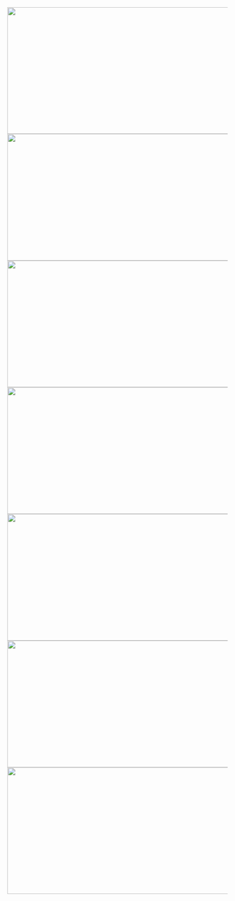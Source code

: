 <img src="https://github.com/user-attachments/assets/8be84541-550c-4449-9992-9ea031b2bd87" width="1100" height="290" />
<img src="https://github.com/user-attachments/assets/d12f4b3a-cd42-4195-b7e2-5e3b4cd1a26a" width="1100" height="290" />
<img src="https://github.com/user-attachments/assets/c866679b-2d43-4b5e-8fc1-dbbb4258951b" width="1100" height="290" />
<img src="https://github.com/user-attachments/assets/14969193-8877-43ea-b873-fac297e93cd3" width="1100" height="290" />
<img src="https://github.com/user-attachments/assets/b50a59d3-d4dd-4802-82e6-a9ed9ac9eae6" width="1100" height="290" />
<img src="https://github.com/user-attachments/assets/70af28b0-1a0d-492b-bbf0-2895e245d64d" width="1100" height="290" />
<img src="https://github.com/user-attachments/assets/c9348a7a-eec7-4b03-8913-0a85ee525635" width="1100" height="290" />
